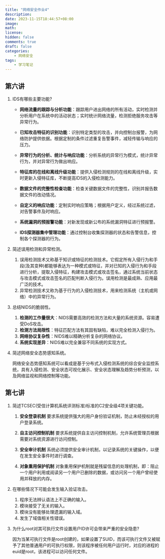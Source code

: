 ```yaml
---
title: "网络安全作业4"
description: 
date: 2023-11-15T18:44:57+08:00
image: 
math: 
license: 
hidden: false
comments: true
draft: false
categories:
    - 网络安全
tags:
    - 学习笔记
---
```



## 第六讲
1. IDS有哪些主要功能?

	- **网络流量的跟踪与分析功能**：跟踪用户进出网络的所有活动，实时检测并分析用户在系统中的活动状态；实时统计网络流量，检测拒绝服务攻击等异常行为。
	
	- **已知攻击特征的识别功能**：识别特定类型的攻击，并向控制台报警，为网络防护提供依据。根据定制的条件过滤重复告警事件，减轻传输与响应的压力。
	
	- **异常行为的分析、统计与响应功能**：分析系统的异常行为模式，统计异常行为，并对异常行为做出响应。
	
	- **特征库的在线和离线升级功能**：提供入侵检测规则的在线和离线升级，实时更新入侵特征库，不断提高IDS的入侵检测能力。
	
	- **数据文件的完整性检查功能**：检查关键数据文件的完整性，识别并报告数据文件的改动情况。
	
	- **自定义的响应功能**：定制实时响应策略；根据用户定义，经过系统过滤，对告警事件及时响应。
	
	- **系统漏洞的预报警功能**：对新发现或新公布的系统漏洞特征进行预报警。
	
	- **IDS探测器集中管理功能**：通过控制台收集探测器的状态和告警信息，控制各个探测器的行为。

2. 简述误用检测和异常检测。

	1. 误用检测技术又称基于知识或特征的检测技术。它假定所有入侵行为和手段(及其变种)都能够表达为一种模式或特征，并对已知的入侵行为和手段进行分析，提取入侵特征，构建攻击模式或攻击签名，通过系统当前状态与攻击模式或攻击签名的匹配判断入侵行为。误用检测是最成熟、应用最广泛的技术。
	2. 异常检测技术又称为基于行为的入侵检测技术，用来检测系统（主机或网络）中的异常行为。

3. 总结NIDS的脆弱性。

	1. **检测的工作量很大**：NIDS需要高效的检测方法和大量的系统资源。容易遭受DoS攻击。
	2. **检测方法局限性**：特征匹配方法有其固有缺陷，难以完全检测入侵行为。
	3. **网络协议复杂性**：NIDS难以精确分析复杂的网络协议。
	4. **系统实现差异**：NIDS难以完全兼容不同系统的实现方式。

4. 简述网络安全态势感知系统。

	网络安全态势感知系统可以看成是基于分布式入侵检测系统的综合安全监控系统，具有入侵检测、安全状态可视化展示、安全状态理解及趋势分析预测，以及网络监视和网络控制等功能。


## 第七讲
1. 简述TCSEC(受信计算机系统评测标准)标准的C2安全级4项关键功能。
	1. **安全登录机制**
		要求系统提供强大的用户身份验证机制，防止未经授权的用户登录系统。
		
	2. **自主访问控制机制**
		要求系统提供自主访问控制机制，允许系统管理员根据需要对系统资源进行访问控制。
		
	3. **安全审计机制**
		系统必须提供安全审计机制，以记录系统的关键操作，以便在发生安全事件时进行调查。
		
	4. **对象重用保护机制**
		对象重用保护机制就是残留信息的处理机制，即：阻止一个用户利用或阅读另一个用户已删除的数据，或访问另一个用户曾经使用并释放的内存。


2. 在哪些情况下可能会发生输入验证攻击。

	1. 程序无法辨认语法上不正确的输入。
	2. 模块接受了无关的输入。
	3. 模块没有能够处理遗漏的输入域。
	4. 发生了域值相关性错误。

3. 为什么root对其可执行文件设置用户ID许可会带来严重的安全隐患?
	
	因为当某可执行文件是root创建的，如果设置了SUID，而该可执行文件又被赋予了其他普通用户的可执行权限，则该程序被任何用户运行时，对应的进程的euid是root，该进程可以访问任何文件。